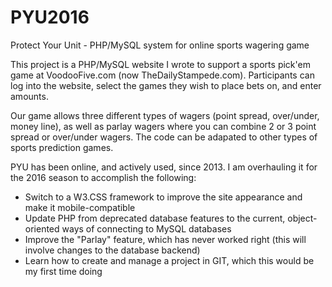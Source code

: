 # PYU2016
Protect Your Unit - PHP/MySQL system for online sports wagering game

This project is a PHP/MySQL website I wrote to support a sports pick'em game at VoodooFive.com (now TheDailyStampede.com). Participants can log into the website, select the games they wish to place bets on, and enter amounts.

Our game allows three different types of wagers (point spread, over/under, money line), as well as parlay wagers where you can combine 2 or 3 point spread or over/under wagers. The code can be adapated to other types of sports prediction games.

PYU has been online, and actively used, since 2013. I am overhauling it for the 2016 season to accomplish the following:
- Switch to a W3.CSS framework to improve the site appearance and make it mobile-compatible
- Update PHP from deprecated database features to the current, object-oriented ways of connecting to MySQL databases
- Improve the "Parlay" feature, which has never worked right (this will involve changes to the database backend)
- Learn how to create and manage a project in GIT, which this would be my first time doing
